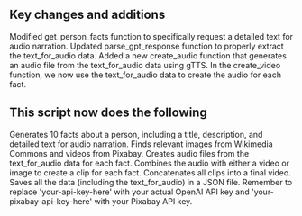 
## Key changes and additions
  
  Modified get_person_facts function to specifically request a detailed text for audio narration.
  Updated parse_gpt_response function to properly extract the text_for_audio data.
  Added a new create_audio function that generates an audio file from the text_for_audio data using gTTS.
  In the create_video function, we now use the text_for_audio data to create the audio for each fact.

## This script now does the following

  Generates 10 facts about a person, including a title, description, and detailed text for audio narration.
  Finds relevant images from Wikimedia Commons and videos from Pixabay.
  Creates audio files from the text_for_audio data for each fact.
  Combines the audio with either a video or image to create a clip for each fact.
  Concatenates all clips into a final video.
  Saves all the data (including the text_for_audio) in a JSON file.
  Remember to replace 'your-api-key-here' with your actual OpenAI API key and 'your-pixabay-api-key-here' with your Pixabay API key.
